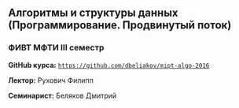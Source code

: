 ## Алгоритмы и структуры данных (Программирование. Продвинутый поток)
### ФИВТ МФТИ III семестр

**GitHub курса:** [`https://github.com/dbeliakov/mipt-algo-2016`](https://github.com/dbeliakov/mipt-algo-2016)

**Лектор:** Рухович Филипп

**Семинарист:** Беляков Дмитрий
